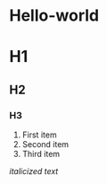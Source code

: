 # Hello-world

# H1
## H2
### H3

1. First item
2. Second item
3. Third item


*italicized text*
   

